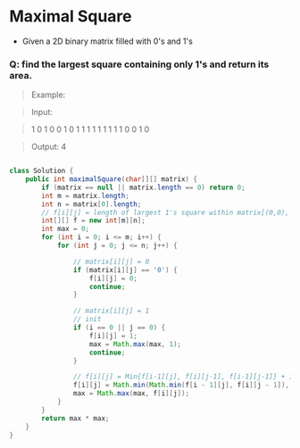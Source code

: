 # Maximal Square
- Given a 2D binary matrix filled with 0's and 1's 
### Q: find the largest square containing only 1's and return its area.

>Example:

>Input: 

>1 0 1 0 0
>1 0 1 1 1
>1 1 1 1 1
>1 0 0 1 0

>Output: 4

```java

class Solution {
    public int maximalSquare(char[][] matrix) {
        if (matrix == null || matrix.length == 0) return 0;
        int m = matrix.length;
		int n = matrix[0].length;
        // f[i][j] = length of largest 1's square within matrix[(0,0), ..., (i-1, j-1)]
        int[][] f = new int[m][n];
        int max = 0;
        for (int i = 0; i <= m; i++) {
            for (int j = 0; j <= n; j++) {

				// matrix[i][j] = 0
				if (matrix[i][j] == '0') {
					f[i][j] = 0;
					continue;
				}

                // matrix[i][j] = 1
				// init
				if (i == 0 || j == 0) {
					f[i][j] = 1;
					max = Math.max(max, 1);
					continue;
				}

				// f[i][j] = Min{f[i-1][j], f[i][j-1], f[i-1][j-1]} + 1
				f[i][j] = Math.min(Math.min(f[i - 1][j], f[i][j - 1]), f[i - 1][j - 1]) + 1;
				max = Math.max(max, f[i][j]);
            }
        }
        return max * max;
    }
}
```
